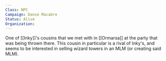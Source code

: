 ```yaml
---
Class: NPC
Campaign: Danse Macabre
Status: Alive
Organization:
---
```

One of [[Inky]]'s cousins that we met with in [[Ormarsa]] at the party that was being thrown there. This cousin in particular is a rival of Inky's, and seems to be interested in selling wizard towers in an MLM (or creating said MLM).